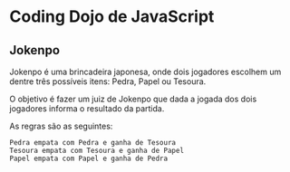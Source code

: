 Coding Dojo de JavaScript
=========================

## Jokenpo

Jokenpo é uma brincadeira japonesa, onde dois jogadores escolhem um dentre três possíveis itens: Pedra, Papel ou Tesoura.

O objetivo é fazer um juiz de Jokenpo que dada a jogada dos dois jogadores informa o resultado da partida.

As regras são as seguintes:

    Pedra empata com Pedra e ganha de Tesoura
    Tesoura empata com Tesoura e ganha de Papel
    Papel empata com Papel e ganha de Pedra


